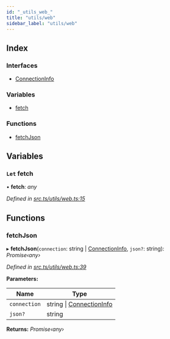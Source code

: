 ```yaml
---
id: "_utils_web_"
title: "utils/web"
sidebar_label: "utils/web"
---
```


## Index

### Interfaces

* [ConnectionInfo](../interfaces/_utils_web_.connectioninfo.md)

### Variables

* [fetch](_utils_web_.md#let-fetch)

### Functions

* [fetchJson](_utils_web_.md#fetchjson)

## Variables

### `Let` fetch

• **fetch**: *any*

*Defined in [src.ts/utils/web.ts:15](https://github.com/nearprotocol/nearlib/blob/bf1ce09/src.ts/utils/web.ts#L15)*

## Functions

###  fetchJson

▸ **fetchJson**(`connection`: string | [ConnectionInfo](../interfaces/_utils_web_.connectioninfo.md), `json?`: string): *Promise‹any›*

*Defined in [src.ts/utils/web.ts:39](https://github.com/nearprotocol/nearlib/blob/bf1ce09/src.ts/utils/web.ts#L39)*

**Parameters:**

Name | Type |
------ | ------ |
`connection` | string &#124; [ConnectionInfo](../interfaces/_utils_web_.connectioninfo.md) |
`json?` | string |

**Returns:** *Promise‹any›*
